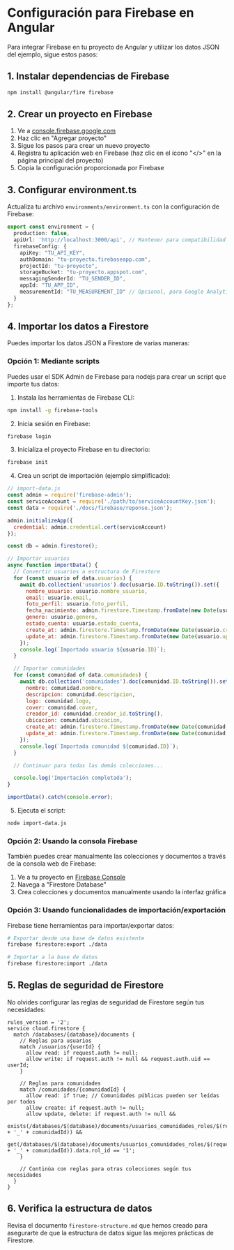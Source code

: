 # Configuración para Firebase en Angular

Para integrar Firebase en tu proyecto de Angular y utilizar los datos JSON del ejemplo, sigue estos pasos:

## 1. Instalar dependencias de Firebase

```bash
npm install @angular/fire firebase
```

## 2. Crear un proyecto en Firebase

1. Ve a [console.firebase.google.com](https://console.firebase.google.com/)
2. Haz clic en "Agregar proyecto"
3. Sigue los pasos para crear un nuevo proyecto
4. Registra tu aplicación web en Firebase (haz clic en el ícono "</>" en la página principal del proyecto)
5. Copia la configuración proporcionada por Firebase

## 3. Configurar environment.ts

Actualiza tu archivo `environments/environment.ts` con la configuración de Firebase:

```typescript
export const environment = {
  production: false,
  apiUrl: 'http://localhost:3000/api', // Mantener para compatibilidad
  firebaseConfig: {
    apiKey: "TU_API_KEY",
    authDomain: "tu-proyecto.firebaseapp.com",
    projectId: "tu-proyecto",
    storageBucket: "tu-proyecto.appspot.com",
    messagingSenderId: "TU_SENDER_ID",
    appId: "TU_APP_ID",
    measurementId: "TU_MEASUREMENT_ID" // Opcional, para Google Analytics
  }
};
```

## 4. Importar los datos a Firestore

Puedes importar los datos JSON a Firestore de varias maneras:

### Opción 1: Mediante scripts

Puedes usar el SDK Admin de Firebase para nodejs para crear un script que importe tus datos:

1. Instala las herramientas de Firebase CLI:
```bash
npm install -g firebase-tools
```

2. Inicia sesión en Firebase:
```bash
firebase login
```

3. Inicializa el proyecto Firebase en tu directorio:
```bash
firebase init
```

4. Crea un script de importación (ejemplo simplificado):

```javascript
// import-data.js
const admin = require('firebase-admin');
const serviceAccount = require('./path/to/serviceAccountKey.json');
const data = require('./docs/firebase/reponse.json');

admin.initializeApp({
  credential: admin.credential.cert(serviceAccount)
});

const db = admin.firestore();

// Importar usuarios
async function importData() {
  // Convertir usuarios a estructura de Firestore
  for (const usuario of data.usuarios) {
    await db.collection('usuarios').doc(usuario.ID.toString()).set({
      nombre_usuario: usuario.nombre_usuario,
      email: usuario.email,
      foto_perfil: usuario.foto_perfil,
      fecha_nacimiento: admin.firestore.Timestamp.fromDate(new Date(usuario.fecha_nacimiento)),
      genero: usuario.genero,
      estado_cuenta: usuario.estado_cuenta,
      create_at: admin.firestore.Timestamp.fromDate(new Date(usuario.create_at)),
      update_at: admin.firestore.Timestamp.fromDate(new Date(usuario.update_at))
    });
    console.log(`Importado usuario ${usuario.ID}`);
  }

  // Importar comunidades
  for (const comunidad of data.comunidades) {
    await db.collection('comunidades').doc(comunidad.ID.toString()).set({
      nombre: comunidad.nombre,
      descripcion: comunidad.descripcion,
      logo: comunidad.logo,
      cover: comunidad.cover,
      creador_id: comunidad.creador_id.toString(),
      ubicacion: comunidad.ubicacion,
      create_at: admin.firestore.Timestamp.fromDate(new Date(comunidad.create_at)),
      update_at: admin.firestore.Timestamp.fromDate(new Date(comunidad.update_at))
    });
    console.log(`Importada comunidad ${comunidad.ID}`);
  }

  // Continuar para todas las demás colecciones...

  console.log('Importación completada');
}

importData().catch(console.error);
```

5. Ejecuta el script:
```bash
node import-data.js
```

### Opción 2: Usando la consola Firebase

También puedes crear manualmente las colecciones y documentos a través de la consola web de Firebase:

1. Ve a tu proyecto en [Firebase Console](https://console.firebase.google.com/)
2. Navega a "Firestore Database"
3. Crea colecciones y documentos manualmente usando la interfaz gráfica

### Opción 3: Usando funcionalidades de importación/exportación

Firebase tiene herramientas para importar/exportar datos:

```bash
# Exportar desde una base de datos existente
firebase firestore:export ./data

# Importar a la base de datos
firebase firestore:import ./data
```

## 5. Reglas de seguridad de Firestore

No olvides configurar las reglas de seguridad de Firestore según tus necesidades:

```
rules_version = '2';
service cloud.firestore {
  match /databases/{database}/documents {
    // Reglas para usuarios
    match /usuarios/{userId} {
      allow read: if request.auth != null;
      allow write: if request.auth != null && request.auth.uid == userId;
    }

    // Reglas para comunidades
    match /comunidades/{comunidadId} {
      allow read: if true; // Comunidades públicas pueden ser leídas por todos
      allow create: if request.auth != null;
      allow update, delete: if request.auth != null &&
        exists(/databases/$(database)/documents/usuarios_comunidades_roles/$(request.auth.uid + '_' + comunidadId)) &&
        get(/databases/$(database)/documents/usuarios_comunidades_roles/$(request.auth.uid + '_' + comunidadId)).data.rol_id == '1';
    }

    // Continúa con reglas para otras colecciones según tus necesidades
  }
}
```

## 6. Verifica la estructura de datos

Revisa el documento `firestore-structure.md` que hemos creado para asegurarte de que la estructura de datos sigue las mejores prácticas de Firestore.

